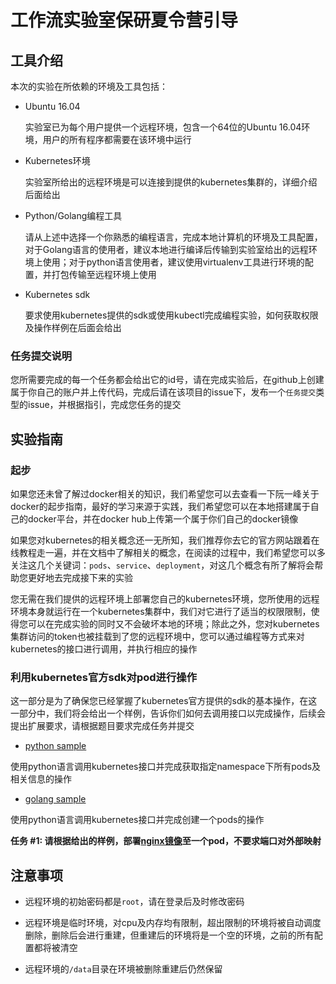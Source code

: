 # 工作流实验室保研夏令营引导

## 工具介绍

本次的实验在所依赖的环境及工具包括：

- Ubuntu 16.04

    实验室已为每个用户提供一个远程环境，包含一个64位的Ubuntu 16.04环境，用户的所有程序都需要在该环境中运行

- Kubernetes环境

    实验室所给出的远程环境是可以连接到提供的kubernetes集群的，详细介绍后面给出

- Python/Golang编程工具

    请从上述中选择一个你熟悉的编程语言，完成本地计算机的环境及工具配置，对于Golang语言的使用者，建议本地进行编译后传输到实验室给出的远程环境上使用；对于python语言使用者，建议使用virtualenv工具进行环境的配置，并打包传输至远程环境上使用

- Kubernetes sdk

    要求使用kubernetes提供的sdk或使用kubectl完成编程实验，如何获取权限及操作样例在后面会给出

### 任务提交说明

您所需要完成的每一个任务都会给出它的id号，请在完成实验后，在github上创建属于你自己的账户并上传代码，完成后请在该项目的issue下，发布一个`任务提交`类型的issue，并根据指引，完成您任务的提交

## 实验指南

### 起步

如果您还未曾了解过docker相关的知识，我们希望您可以去查看一下阮一峰关于docker的起步指南，最好的学习来源于实践，我们希望您可以在本地搭建属于自己的docker平台，并在docker hub上传第一个属于你们自己的docker镜像

如果您对kubernetes的相关概念还一无所知，我们推荐你去它的官方网站跟着在线教程走一遍，并在文档中了解相关的概念，在阅读的过程中，我们希望您可以多关注这几个关键词：`pods`、`service`、`deployment`，对这几个概念有所了解将会帮助您更好地去完成接下来的实验

您无需在我们提供的远程环境上部署您自己的kubernetes环境，您所使用的远程环境本身就运行在一个kubernetes集群中，我们对它进行了适当的权限限制，使得您可以在完成实验的同时又不会破坏本地的环境；除此之外，您对kubernetes集群访问的token也被挂载到了您的远程环境中，您可以通过编程等方式来对kubernetes的接口进行调用，并执行相应的操作

### 利用kubernetes官方sdk对pod进行操作

这一部分是为了确保您已经掌握了kubernetes官方提供的sdk的基本操作，在这一部分中，我们将会给出一个样例，告诉你们如何去调用接口以完成操作，后续会提出扩展要求，请根据题目要求完成任务并提交

- [python sample](https://github.com/sysu-workflow-summer-campus/python-demo)

使用python语言调用kubernetes接口并完成获取指定namespace下所有pods及相关信息的操作

- [golang sample](https://github.com/sysu-workflow-summer-campus/golang-demo)

使用python语言调用kubernetes接口并完成创建一个pods的操作

**任务 #1: 请根据给出的样例，部署[nginx镜像](https://hub.docker.com/_/nginx)至一个pod，不要求端口对外部映射**

## 注意事项

- 远程环境的初始密码都是`root`，请在登录后及时修改密码

- 远程环境是临时环境，对cpu及内存均有限制，超出限制的环境将被自动调度删除，删除后会进行重建，但重建后的环境将是一个空的环境，之前的所有配置都将被清空

- 远程环境的`/data`目录在环境被删除重建后仍然保留
